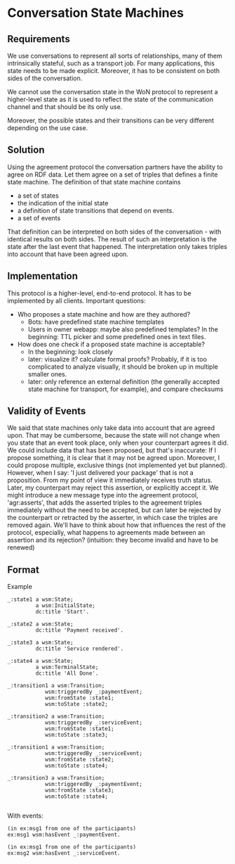 # Conversation State Machines

## Requirements
We use conversations to represent all sorts of relationships, many of them intrinsically stateful, such as a transport job. 
For many applications, this state needs to be made explicit. Moreover, it has to be consistent on both sides of the conversation.

We cannot use the conversation state in the WoN protocol to represent a higher-level state as it is used 
to reflect the state of the communication channel and that should be its only use.

Moreover, the possible states and their transitions can be very different depending on the use case.

## Solution

Using the agreement protocol the conversation partners have the ability to agree on RDF data. 
Let them agree on a set of triples that defines a finite state machine.
The definition of that state machine contains 
* a set of states
* the indication of the initial state
* a definition of state transitions that depend on events. 
* a set of events

That definition can be interpreted on both sides of the conversation - with identical results on both sides.
The result of such an interpretation is the state after the last event that happened.
The interpretation only takes triples into account that have been agreed upon. 

## Implementation
This protocol is a higher-level, end-to-end protocol. It has to be implemented by all clients. 
Important questions:
* Who proposes a state machine and how are they authored?
	* Bots: have predefined state machine templates
	* Users in owner webapp: maybe also predefined templates? In the beginning: TTL picker and some predefined ones in text files.
* How does one check if a proposed state machine is acceptable?
	* In the beginning: look closely
	* later: visualize it? calculate formal proofs? Probably, if it is too complicated to analyze visually, it should be broken up in multiple smaller ones.
	* later: only reference an external definition (the generally accepted state machine for transport, for example), and compare checksums
	
## Validity of Events 
We said that state machines only take data into account that are agreed upon. That may be cumbersome, because the state will not change when you state that an event took place, only when your counterpart agrees it did. We could include data that has been proposed, but that's inaccurate: If I propose something, it is clear that it may not be agreed upon. Moreover, I could propose multiple, exclusive things (not implemented yet but planned). However, when I say: 'I just delivered your package' that is not a proposition. From my point of view it immediately receives truth status. Later, my counterpart may reject this assertion, or explicitly accept it. We might introduce a new message type into the agreement protocol, 'agr:asserts', that adds the asserted triples to the agreement triples immediately without the need to be accepted, but can later be rejected by the counterpart or retracted by the asserter, in which case the triples are removed again. We'll have to think about how that influences the rest of the protocol, especially, what happens to agreements made between an assertion and its rejection? (intuition: they become invalid and have to be renewed)

## Format
Example
```
_:state1 a wsm:State;
		 a wsm:InitialState;
		 dc:title 'Start'.
		 
_:state2 a wsm:State;
		 dc:title 'Payment received'.

_:state3 a wsm:State;
		 dc:title 'Service rendered'.
		 
_:state4 a wsm:State;
		 a wsm:TerminalState;
		 dc:title 'All Done'.
		 
_:transition1 a wsm:Transition;
			wsm:triggeredBy _:paymentEvent;
			wsm:fromState :state1;
			wsm:toState :state2;		 
		 
_:transition2 a wsm:Transition;
			wsm:triggeredBy _:serviceEvent;
			wsm:fromState :state1;
			wsm:toState :state3;		 

_:transition1 a wsm:Transition;
			wsm:triggeredBy _:serviceEvent;
			wsm:fromState :state2;
			wsm:toState :state4;		 

_:transition3 a wsm:Transition;
			wsm:triggeredBy _:paymentEvent;
			wsm:fromState :state3;
			wsm:toState :state4;		 	
				 
```
With events:
```
(in ex:msg1 from one of the participants)
ex:msg1 wsm:hasEvent _:paymentEvent.

(in ex:msg1 from one of the participants)
ex:msg2 wsm:hasEvent _:serviceEvent.

```

	
